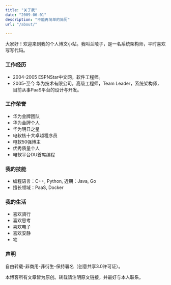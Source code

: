```yaml
---
title: "关于我"
date: "2009-06-01"
description: "不能再简单的简历"
url: "/about/"

---
```


大家好！欢迎来到我的个人博文小站。我叫兰陵子，是一名系统架构师，平时喜欢写写代码。

### 工作经历

 * 2004-2005 ESPNStar中文网，软件工程师。
 * 2005-至今 华为技术有限公司，高级工程师，Team Leader，系统架构师，目前从事PaaS平台的设计与开发。

### 工作荣誉

 * 华为金牌团队
 * 华为金牌个人
 * 华为明日之星
 * 电软核十大卓越程序员
 * 电软50强博主
 * 优秀质量个人
 * 电软平台DU首席编程

### 我的技能

 * 编程语言：C++, Python, 近期：Java, Go
 * 擅长领域：PaaS, Docker

### 我的生活

 * 喜欢骑行
 * 喜欢思考
 * 喜欢电子
 * 喜欢安静
 * 宅

### 声明

自由转载-非商用-非衍生-保持署名（创意共享3.0许可证）。

本博客所有文章皆为原创。转载请注明原文链接，并最好与本人联系。
